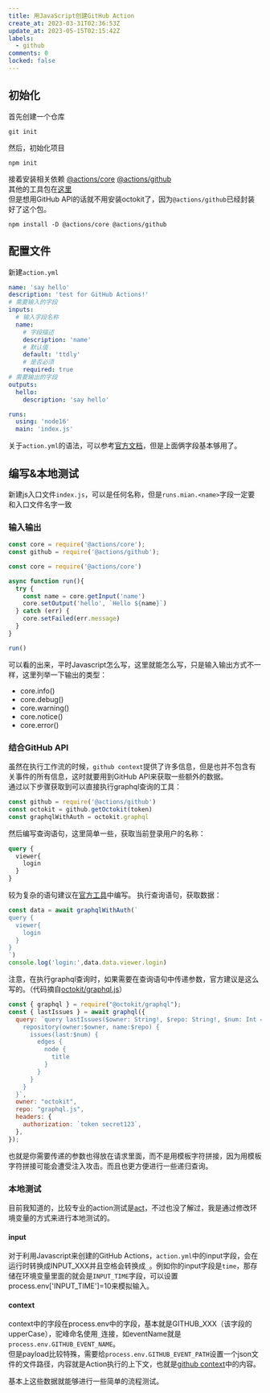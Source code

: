 ```yaml
---
title: 用JavaScript创建GitHub Action
create_at: 2023-03-31T02:36:53Z
update_at: 2023-05-15T02:15:42Z
labels: 
  - github
comments: 0
locked: false
---
```


## 初始化
首先创建一个仓库
```shell
git init
```
然后，初始化项目
```shell
npm init
```
接着安装相关依赖 [@actions/core](https://github.com/actions/toolkit/tree/main/packages/core)  [@actions/github](https://github.com/actions/toolkit/tree/main/packages/github)  
其他的工具包在[这里](https://github.com/actions/toolkit)  
但是想用GitHub API的话就不用安装octokit了，因为`@actions/github`已经封装好了这个包。
```shell
npm install -D @actions/core @actions/github
```

## 配置文件
新建`action.yml`
```yaml
name: 'say hello'
description: 'test for GitHub Actions!'
# 需要输入的字段
inputs:
  # 输入字段名称
  name:
    # 字段描述
    description: 'name'
    # 默认值 
    default: 'ttdly'
    # 是否必须
    required: true
# 需要输出的字段
outputs: 
  hello: 
    description: 'say hello'

runs:
  using: 'node16'
  main: 'index.js'
```
关于`action.yml`的语法，可以参考[官方文档](https://docs.github.com/en/actions/creating-actions/metadata-syntax-for-github-actions#outputs-for-docker-container-and-javascript-actions)，但是上面俩字段基本够用了。

## 编写&本地测试
新建js入口文件`index.js`，可以是任何名称，但是`runs.mian.<name>`字段一定要和入口文件名字一致
### 输入输出
```javascript
const core = require('@actions/core');
const github = require('@actions/github');

const core = require('@actions/core')

async function run(){
  try {
    const name = core.getInput('name')
    core.setOutput('hello', `Hello ${name}`)
  } catch (err) {
    core.setFailed(err.message)
  }
}

run()
```
可以看的出来，平时Javascript怎么写，这里就能怎么写，只是输入输出方式不一样，这里列举一下输出的类型：
- core.info()
- core.debug()
- core.warning()
- core.notice()
- core.error()

### 结合GitHub API
虽然在执行工作流的时候，`github context`提供了许多信息，但是也并不包含有关事件的所有信息，这时就要用到GitHub API来获取一些额外的数据。  
通过以下步骤获取到可以直接执行graphql查询的工具：
```javascript
const github = require('@actions/github')
const octokit = github.getOctokit(token)
const graphqlWithAuth = octokit.graphql
```
然后编写查询语句，这里简单一些，获取当前登录用户的名称：
```graphql
query {
  viewer{
    login 
  }
}
```
较为复杂的语句建议在[官方工具](https://docs.github.com/en/graphql/overview/explorer)中编写。
执行查询语句，获取数据：
```javascript
const data = await graphqlWithAuth(`
query {
  viewer{
    login 
  }
}
`)
console.log('login:',data.data.viewer.login)
```
注意，在执行graphql查询时，如果需要在查询语句中传递参数，官方建议是这么写的。（代码摘自[octokit/graphql.js](https://github.com/octokit/graphql.js)）
```javascript
const { graphql } = require("@octokit/graphql");
const { lastIssues } = await graphql({
  query: `query lastIssues($owner: String!, $repo: String!, $num: Int = 3) {
    repository(owner:$owner, name:$repo) {
      issues(last:$num) {
        edges {
          node {
            title
          }
        }
      }
    }
  }`,
  owner: "octokit",
  repo: "graphql.js",
  headers: {
    authorization: `token secret123`,
  },
});
```
也就是你需要传递的参数也得放在请求里面，而不是用模板字符拼接，因为用模板字符拼接可能会遭受注入攻击。而且也更方便进行一些递归查询。

### 本地测试
目前我知道的，比较专业的action测试是[act](https://github.com/nektos/act)，不过也没了解过，我是通过修改环境变量的方式来进行本地测试的。
#### input
对于利用Javascript来创建的GitHub Actions，`action.yml`中的input字段，会在运行时转换成INPUT_XXX并且空格会转换成`_`。例如你的input字段是`time`，那存储在环境变量里面的就会是`INPUT_TIME`字段，可以设置process.env['INPUT_TIME']=10来模拟输入。
#### context
context中的字段在process.env中的字段，基本就是GITHUB_XXX（该字段的upperCase），驼峰命名使用`_`连接，如eventName就是`process.env.GITHUB_EVENT_NAME`。  
但是payload比较特殊，需要给`process.env.GITHUB_EVENT_PATH`设置一个json文件的文件路径，内容就是Action执行的上下文，也就是[github context](https://docs.github.com/en/actions/learn-github-actions/contexts#github-context)中的内容。  

基本上这些数据就能够进行一些简单的流程测试。